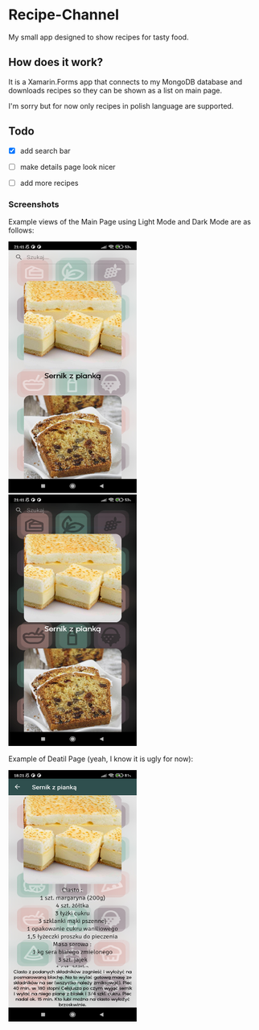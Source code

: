 # Recipe-Channel  

My small app designed to show recipes for tasty food.  
  
## How does it work?  
  
It is a Xamarin.Forms app that connects to my MongoDB database and downloads recipes so they can be shown as a list on main page.  
  
I'm sorry but for now only recipes in polish language are supported.  
  
## Todo  

- [x] add search bar
- [ ] make details page look nicer
- [ ] add more recipes
  
  
### Screenshots  
  
Example views of the Main Page using Light Mode and Dark Mode are as follows:  

<img src="https://raw.githubusercontent.com/theKapcioszek/Recipe-Channel/master/screenshots/1680464560828.jpg" height=500 width=255/><img src="https://raw.githubusercontent.com/theKapcioszek/Recipe-Channel/master/screenshots/1680464560815.jpg" height=500 width=255/>
  
  
  
  
Example of Deatil Page (yeah, I know it is ugly for now):  


<img src="https://raw.githubusercontent.com/theKapcioszek/Recipe-Channel/master/screenshots/1681748500602.jpg" height=500 width=255/>  
